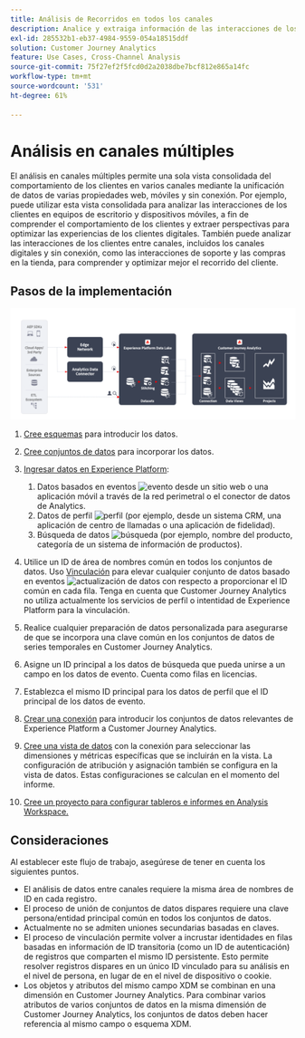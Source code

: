 ```yaml
---
title: Análisis de Recorridos en todos los canales
description: Analice y extraiga información de las interacciones de los clientes en todo el recorrido del cliente.
exl-id: 285532b1-eb37-4984-9559-054a18515ddf
solution: Customer Journey Analytics
feature: Use Cases, Cross-Channel Analysis
source-git-commit: 75f27ef2f5fcd0d2a2038dbe7bcf812e865a14fc
workflow-type: tm+mt
source-wordcount: '531'
ht-degree: 61%

---
```


# Análisis en canales múltiples

El análisis en canales múltiples permite una sola vista consolidada del comportamiento de los clientes en varios canales mediante la unificación de datos de varias propiedades web, móviles y sin conexión. Por ejemplo, puede utilizar esta vista consolidada para analizar las interacciones de los clientes en equipos de escritorio y dispositivos móviles, a fin de comprender el comportamiento de los clientes y extraer perspectivas para optimizar las experiencias de los clientes digitales. También puede analizar las interacciones de los clientes entre canales, incluidos los canales digitales y sin conexión, como las interacciones de soporte y las compras en la tienda, para comprender y optimizar mejor el recorrido del cliente.

## Pasos de la implementación

![Ilustración del flujo de pasos de implementación como se describe en [Pasos de implementación](#implementation-steps)](../assets/cca-architecture.png)

1. [Cree esquemas](https://experienceleague.adobe.com/docs/experience-platform/xdm/tutorials/create-schema-ui.html?lang=es) para introducir los datos.
1. [Cree conjuntos de datos](https://experienceleague.adobe.com/docs/platform-learn/tutorials/data-ingestion/create-datasets-and-ingest-data.html?lang=es) para incorporar los datos.
1. [Ingresar datos en Experience Platform](https://experienceleague.adobe.com/docs/platform-learn/tutorials/data-ingestion/understanding-data-ingestion.html?lang=es):
   1. Datos basados en eventos ![evento](https://spectrum.adobe.com/static/icons/workflow_18/Smock_Events_18_N.svg) desde un sitio web o una aplicación móvil a través de la red perimetral o el conector de datos de Analytics.
   2. Datos de perfil ![perfil](https://spectrum.adobe.com/static/icons/workflow_18/Smock_User_18_N.svg) (por ejemplo, desde un sistema CRM, una aplicación de centro de llamadas o una aplicación de fidelidad).
   3. Búsqueda de datos ![búsqueda](https://spectrum.adobe.com/static/icons/workflow_18/Smock_Search_18_N.svg) (por ejemplo, nombre del producto, categoría de un sistema de información de productos).

1. Utilice un ID de área de nombres común en todos los conjuntos de datos. Uso [Vinculación](../../stitching/overview.md) para elevar cualquier conjunto de datos basado en eventos ![actualización de datos](https://spectrum.adobe.com/static/icons/workflow_18/Smock_DataRefresh_18_N.svg) con respecto a proporcionar el ID común en cada fila. Tenga en cuenta que Customer Journey Analytics no utiliza actualmente los servicios de perfil o intentidad de Experience Platform para la vinculación.
1. Realice cualquier preparación de datos personalizada para asegurarse de que se incorpora una clave común en los conjuntos de datos de series temporales en Customer Journey Analytics.
1. Asigne un ID principal a los datos de búsqueda que pueda unirse a un campo en los datos de evento. Cuenta como filas en licencias.
1. Establezca el mismo ID principal para los datos de perfil que el ID principal de los datos de evento.
1. [Crear una conexión](../../connections/overview.md) para introducir los conjuntos de datos relevantes de Experience Platform a Customer Journey Analytics.
1. [Cree una vista de datos](/help/data-views/create-dataview.md) con la conexión para seleccionar las dimensiones y métricas específicas que se incluirán en la vista. La configuración de atribución y asignación también se configura en la vista de datos. Estas configuraciones se calculan en el momento del informe.
1. [Cree un proyecto para configurar tableros e informes en Analysis Workspace.](/help/analysis-workspace/home.md)

## Consideraciones

Al establecer este flujo de trabajo, asegúrese de tener en cuenta los siguientes puntos.

* El análisis de datos entre canales requiere la misma área de nombres de ID en cada registro.
* El proceso de unión de conjuntos de datos dispares requiere una clave persona/entidad principal común en todos los conjuntos de datos.
* Actualmente no se admiten uniones secundarias basadas en claves.
* El proceso de vinculación permite volver a incrustar identidades en filas basadas en información de ID transitoria (como un ID de autenticación) de registros que comparten el mismo ID persistente. Esto permite resolver registros dispares en un único ID vinculado para su análisis en el nivel de persona, en lugar de en el nivel de dispositivo o cookie.
* Los objetos y atributos del mismo campo XDM se combinan en una dimensión en Customer Journey Analytics. Para combinar varios atributos de varios conjuntos de datos en la misma dimensión de Customer Journey Analytics, los conjuntos de datos deben hacer referencia al mismo campo o esquema XDM.

